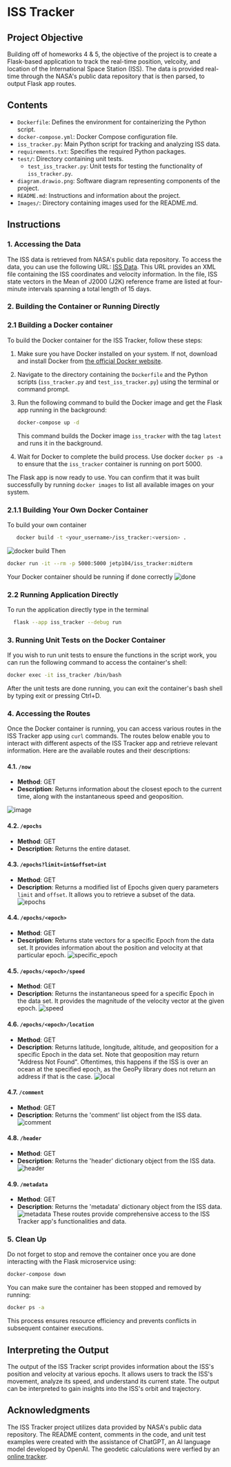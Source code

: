 # ISS Tracker

## Project Objective

Building off of homeworks 4 & 5, the objective of the project is to create a Flask-based application to track the real-time position, velcoity, and location of the International Space Station (ISS). The data is provided real-time through the NASA's public data repository that is then parsed, to output Flask app routes.

## Contents

- `Dockerfile`: Defines the environment for containerizing the Python script.
- `docker-compose.yml`: Docker Compose configuration file.
- `iss_tracker.py`: Main Python script for tracking and analyzing ISS data.
- `requirements.txt`: Specifies the required Python packages.
- `test/`: Directory containing unit tests.
  - `test_iss_tracker.py`: Unit tests for testing the functionality of `iss_tracker.py`.
- `diagram.drawio.png`: Software diagram representing components of the project.
- `README.md`: Instructions and information about the project.
- `Images/`: Directory containing images used for the README.md.

## Instructions

### 1. Accessing the Data

The ISS data is retrieved from NASA's public data repository. To access the data, you can use the following URL: [ISS Data](https://nasa-public-data.s3.amazonaws.com/iss-coords/current/ISS_OEM/ISS.OEM_J2K_EPH.xml). This URL provides an XML file containing the ISS coordinates and velocity information. In the file, ISS state vectors in the Mean of J2000 (J2K) reference frame are listed at four-minute intervals spanning a total length of 15 days.

### 2. Building the Container or Running Directly 

### 2.1 Building a Docker container

To build the Docker container for the ISS Tracker, follow these steps:

1. Make sure you have Docker installed on your system. If not, download and install Docker from [the official Docker website](https://docs.docker.com/get-docker/).

2. Navigate to the directory containing the `Dockerfile` and the Python scripts (`iss_tracker.py` and `test_iss_tracker.py`) using the terminal or command prompt.

3. Run the following command to build the Docker image and get the Flask app running in the background:

   ```bash
   docker-compose up -d
   ```

   This command builds the Docker image `iss_tracker` with the tag `latest` and runs it in the background.

4. Wait for Docker to complete the build process. Use docker `docker ps -a` to ensure that the `iss_tracker` container is running on port 5000.

The Flask app is now ready to use. You can confirm that it was built successfully by running `docker images` to list all available images on your system.

### 2.1.1 Building Your Own Docker Container 

To build your own container 
```bash
   docker build -t <your_username>/iss_tracker:<version> .
   ```
![docker build](Images/docker_build.png)
Then 
```bash
docker run -it --rm -p 5000:5000 jetp104/iss_tracker:midterm
```
Your Docker container should be running if done correctly 
![done](Images/done.png)
### 2.2 Running Application Directly

To run the application directly type in the terminal 
 ```bash
   flask --app iss_tracker --debug run
   ```

### 3. Running Unit Tests on the Docker Container

If you wish to run unit tests to ensure the functions in the script work, you can run the following command to access the container's shell:

```bash
docker exec -it iss_tracker /bin/bash
```

After the unit tests are done running, you can exit the container's bash shell by typing exit or pressing Ctrl+D.

### 4. Accessing the Routes

Once the Docker container is running, you can access various routes in the ISS Tracker app using `curl` commands. The routes below enable you to interact with different aspects of the ISS Tracker app and retrieve relevant information. Here are the available routes and their descriptions:

#### 4.1. `/now`

- **Method**: GET
- **Description**: Returns information about the closest epoch to the current time, along with the instantaneous speed and geoposition.

![image](Images/now_function.png)
#### 4.2. `/epochs`

- **Method**: GET
- **Description**: Returns the entire dataset.

#### 4.3. `/epochs?limit=int&offset=int`

- **Method**: GET
- **Description**: Returns a modified list of Epochs given query parameters `limit` and `offset`. It allows you to retrieve a subset of the data.
![epochs](Images/epochs.png)
#### 4.4. `/epochs/<epoch>`

- **Method**: GET
- **Description**: Returns state vectors for a specific Epoch from the data set. It provides information about the position and velocity at that particular epoch.
![specific_epoch](Images/specific_epoch_function.png)
#### 4.5. `/epochs/<epoch>/speed`

- **Method**: GET
- **Description**: Returns the instantaneous speed for a specific Epoch in the data set. It provides the magnitude of the velocity vector at the given epoch.
![speed](Images/speed_function.png)
#### 4.6. `/epochs/<epoch>/location`

- **Method**: GET
- **Description**: Returns latitude, longitude, altitude, and geoposition for a specific Epoch in the data set. Note that geoposition may return "Address Not Found". Oftentimes, this happens if the ISS is over an ocean at the specified epoch, as the GeoPy library does not return an address if that is the case.
![local](Images/location_function.png)
#### 4.7. `/comment`

- **Method**: GET
- **Description**: Returns the 'comment' list object from the ISS data.
![comment](Images/comment_function.png)
#### 4.8. `/header`

- **Method**: GET
- **Description**: Returns the 'header' dictionary object from the ISS data.
![header](Images/header.png)
#### 4.9. `/metadata`

- **Method**: GET
- **Description**: Returns the 'metadata' dictionary object from the ISS data.
![metadata](Images/metadata.png)
These routes provide comprehensive access to the ISS Tracker app's functionalities and data.

### 5. Clean Up

Do not forget to stop and remove the container once you are done interacting with the Flask microservice using:

```bash
docker-compose down
```

You can make sure the container has been stopped and removed by running:

```bash
docker ps -a
```

This process ensures resource efficiency and prevents conflicts in subsequent container executions.

## Interpreting the Output

The output of the ISS Tracker script provides information about the ISS's position and velocity at various epochs. It allows users to track the ISS's movement, analyze its speed, and understand its current state. The output can be interpreted to gain insights into the ISS's orbit and trajectory.

## Acknowledgments

The ISS Tracker project utilizes data provided by NASA's public data repository. The README content, comments in the code, and unit test examples were created with the assistance of ChatGPT, an AI language model developed by OpenAI. The geodetic calculations were verfied by an [online tracker](https://www.n2yo.com/?s=90027).